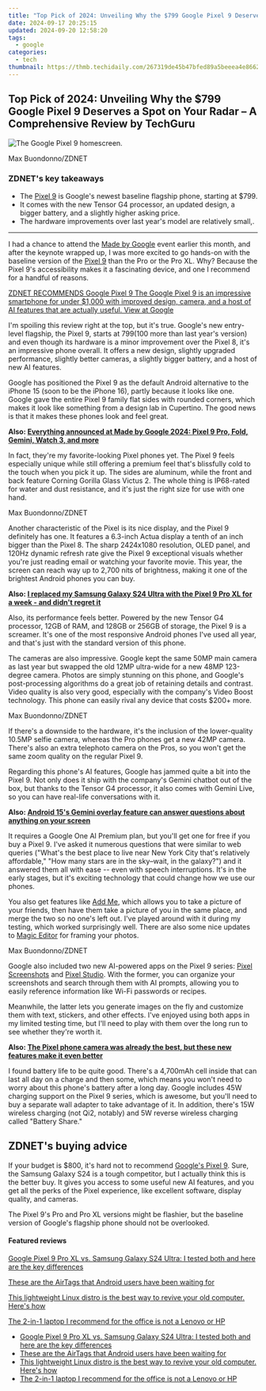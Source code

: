 ```yaml
---
title: "Top Pick of 2024: Unveiling Why the $799 Google Pixel 9 Deserves a Spot on Your Radar – A Comprehensive Review by TechGuru"
date: 2024-09-17 20:25:15
updated: 2024-09-20 12:58:20
tags:
  - google
categories:
  - tech
thumbnail: https://thmb.techidaily.com/267319de45b47bfed89a5beeea4e8662c6ef68d4fb035ab41968a0873cebbd66.jpg
---
```


## Top Pick of 2024: Unveiling Why the $799 Google Pixel 9 Deserves a Spot on Your Radar – A Comprehensive Review by TechGuru

![The Google Pixel 9 homescreen.](https://www.zdnet.com/a/img/resize/2b1ea27335bc6988238f252146550d508f49d5b1/2024/08/21/bdf278af-b1d3-4947-8327-ab640ee6d7a5/google-pixel-9-zdnet-2.jpg?auto=webp&width=1280)

Max Buondonno/ZDNET

### ZDNET's key takeaways

* The [Pixel 9](https://www.anrdoezrs.net/links/9041660/type/dlg/sid/zd-%5F%5FCOM%5FCLICK%5FID%5F%5F-dtp/https://store.google.com/config/pixel%5F9) is Google's newest baseline flagship phone, starting at $799\.
* It comes with the new Tensor G4 processor, an updated design, a bigger battery, and a slightly higher asking price.
* The hardware improvements over last year's model are relatively small,.

---

I had a chance to attend the [Made by Google](https://www.zdnet.com/article/everything-announced-at-made-by-google-2024-pixel-9-pro-fold-gemini-watch-3-and-more/) event earlier this month, and after the keynote wrapped up, I was more excited to go hands-on with the baseline version of the [Pixel 9](https://www.anrdoezrs.net/links/9041660/type/dlg/sid/zd-%5F%5FCOM%5FCLICK%5FID%5F%5F-dtp/https://store.google.com/config/pixel%5F9) than the Pro or the Pro XL. Why? Because the Pixel 9's accessibility makes it a fascinating device, and one I recommend for a handful of reasons. 

[ZDNET RECOMMENDS Google Pixel 9 The Google Pixel 9 is an impressive smartphone for under $1,000 with improved design, camera, and a host of AI features that are actually useful. View at Google](https://www.anrdoezrs.net/links/9041660/type/dlg/sid/zd-%5F%5FCOM%5FCLICK%5FID%5F%5F-dtp/https://store.google.com/config/pixel%5F9?hl=en-US)

I'm spoiling this review right at the top, but it's true. Google's new entry-level flagship, the Pixel 9, starts at $799 ($100 more than last year's version) and even though its hardware is a minor improvement over the Pixel 8, it's an impressive phone overall. It offers a new design, slightly upgraded performance, slightly better cameras, a slightly bigger battery, and a host of new AI features.

Google has positioned the Pixel 9 as the default Android alternative to the iPhone 15 (soon to be the iPhone 16), partly because it looks like one. Google gave the entire Pixel 9 family flat sides with rounded corners, which makes it look like something from a design lab in Cupertino. The good news is that it makes these phones look and feel great. 

**Also: [Everything announced at Made by Google 2024: Pixel 9 Pro, Fold, Gemini, Watch 3, and more](https://www.zdnet.com/article/everything-announced-at-made-by-google-2024-pixel-9-pro-fold-gemini-watch-3-and-more/)**

In fact, they're my favorite-looking Pixel phones yet. The Pixel 9 feels especially unique while still offering a premium feel that's blissfully cold to the touch when you pick it up. The sides are aluminum, while the front and back feature Corning Gorilla Glass Victus 2\. The whole thing is IP68-rated for water and dust resistance, and it's just the right size for use with one hand. 

Max Buondonno/ZDNET

Another characteristic of the Pixel is its nice display, and the Pixel 9 definitely has one. It features a 6.3-inch Actua display a tenth of an inch bigger than the Pixel 8\. The sharp 2424x1080 resolution, OLED panel, and 120Hz dynamic refresh rate give the Pixel 9 exceptional visuals whether you're just reading email or watching your favorite movie. This year, the screen can reach way up to 2,700 nits of brightness, making it one of the brightest Android phones you can buy. 

**Also: [I replaced my Samsung Galaxy S24 Ultra with the Pixel 9 Pro XL for a week - and didn't regret it](https://www.zdnet.com/article/i-replaced-my-samsung-galaxy-s24-ultra-with-the-pixel-9-pro-xl-for-a-week-and-didnt-regret-it/)**

Also, its performance feels better. Powered by the new Tensor G4 processor, 12GB of RAM, and 128GB or 256GB of storage, the Pixel 9 is a screamer. It's one of the most responsive Android phones I've used all year, and that's just with the standard version of this phone.

The cameras are also impressive. Google kept the same 50MP main camera as last year but swapped the old 12MP ultra-wide for a new 48MP 123-degree camera. Photos are simply stunning on this phone, and Google's post-processing algorithms do a great job of retaining details and contrast. Video quality is also very good, especially with the company's Video Boost technology. This phone can easily rival any device that costs $200+ more.

Max Buondonno/ZDNET

If there's a downside to the hardware, it's the inclusion of the lower-quality 10.5MP selfie camera, whereas the Pro phones get a new 42MP camera. There's also an extra telephoto camera on the Pros, so you won't get the same zoom quality on the regular Pixel 9.

Regarding this phone's AI features, Google has jammed quite a bit into the Pixel 9\. Not only does it ship with the company's Gemini chatbot out of the box, but thanks to the Tensor G4 processor, it also comes with Gemini Live, so you can have real-life conversations with it. 

**Also: [Android 15's Gemini overlay feature can answer questions about anything on your screen](https://www.zdnet.com/article/android-15s-gemini-ai-assistant-can-answer-questions-about-anything-on-your-screen/)**

It requires a Google One AI Premium plan, but you'll get one for free if you buy a Pixel 9\. I've asked it numerous questions that were similar to web queries ("What's the best place to live near New York City that's relatively affordable," "How many stars are in the sky–wait, in the galaxy?") and it answered them all with ease -- even with speech interruptions. It's in the early stages, but it's exciting technology that could change how we use our phones.

You also get features like [Add Me](https://www.zdnet.com/article/the-google-pixel-9-pros-add-me-feature-is-an-ar-camera-tool-youll-actually-use/), which allows you to take a picture of your friends, then have them take a picture of you in the same place, and merge the two so no one's left out. I've played around with it during my testing, which worked surprisingly well. There are also some nice updates to [Magic Editor](https://www.zdnet.com/article/these-three-ai-features-sold-me-on-the-google-pixel-9-pro-and-theyre-very-clever/) for framing your photos.

Max Buondonno/ZDNET

Google also included two new AI-powered apps on the Pixel 9 series: [Pixel Screenshots](https://www.zdnet.com/article/i-tried-googles-pixel-screenshots-and-its-everything-id-want-an-ai-feature-to-be/) and [Pixel Studio](https://www.zdnet.com/article/google-pixel-9s-new-ai-photo-editing-features-can-fix-just-about-any-poorly-captured-image/). With the former, you can organize your screenshots and search through them with AI prompts, allowing you to easily reference information like Wi-Fi passwords or recipes. 

Meanwhile, the latter lets you generate images on the fly and customize them with text, stickers, and other effects. I've enjoyed using both apps in my limited testing time, but I'll need to play with them over the long run to see whether they're worth it.

**Also: [The Pixel phone camera was already the best, but these new features make it even better](https://www.zdnet.com/article/the-pixel-phone-camera-was-already-the-best-but-these-new-features-make-it-even-better/)**

I found battery life to be quite good. There's a 4,700mAh cell inside that can last all day on a charge and then some, which means you won't need to worry about this phone's battery after a long day. Google includes 45W charging support on the Pixel 9 series, which is awesome, but you'll need to buy a separate wall adapter to take advantage of it. In addition, there's 15W wireless charging (not Qi2, notably) and 5W reverse wireless charging called "Battery Share."

## ZDNET's buying advice

If your budget is $800, it's hard not to recommend [Google's Pixel 9](https://www.anrdoezrs.net/links/9041660/type/dlg/sid/zd-%5F%5FCOM%5FCLICK%5FID%5F%5F-dtp/https://store.google.com/config/pixel%5F9). Sure, the Samsung Galaxy S24 is a tough competitor, but I actually think this is the better buy. It gives you access to some useful new AI features, and you get all the perks of the Pixel experience, like excellent software, display quality, and cameras. 

The Pixel 9's Pro and Pro XL versions might be flashier, but the baseline version of Google's flagship phone should not be overlooked. 

#### Featured reviews

[Google Pixel 9 Pro XL vs. Samsung Galaxy S24 Ultra: I tested both and here are the key differences](https://www.zdnet.com/article/google-pixel-9-pro-xl-vs-samsung-galaxy-s24-ultra/ "Google Pixel 9 Pro XL vs. Samsung Galaxy S24 Ultra: I tested both and here are the key differences")

[These are the AirTags that Android users have been waiting for](https://www.zdnet.com/article/these-are-the-airtags-that-android-users-have-been-waiting-for/ "These are the AirTags that Android users have been waiting for")

[This lightweight Linux distro is the best way to revive your old computer. Here's how](https://www.zdnet.com/article/this-lightweight-linux-distro-is-the-best-way-to-revive-your-old-computer-heres-how/ "This lightweight Linux distro is the best way to revive your old computer. Here's how")

[The 2-in-1 laptop I recommend for the office is not a Lenovo or HP](https://www.zdnet.com/article/one-of-the-most-versatile-2-in-1-laptops-ive-tested-is-not-a-lenovo-or-hp/ "The 2-in-1 laptop I recommend for the office is not a Lenovo or HP")

* [Google Pixel 9 Pro XL vs. Samsung Galaxy S24 Ultra: I tested both and here are the key differences](https://www.zdnet.com/article/google-pixel-9-pro-xl-vs-samsung-galaxy-s24-ultra/ "Google Pixel 9 Pro XL vs. Samsung Galaxy S24 Ultra: I tested both and here are the key differences")
* [These are the AirTags that Android users have been waiting for](https://www.zdnet.com/article/these-are-the-airtags-that-android-users-have-been-waiting-for/ "These are the AirTags that Android users have been waiting for")
* [This lightweight Linux distro is the best way to revive your old computer. Here's how](https://www.zdnet.com/article/this-lightweight-linux-distro-is-the-best-way-to-revive-your-old-computer-heres-how/ "This lightweight Linux distro is the best way to revive your old computer. Here's how")
* [The 2-in-1 laptop I recommend for the office is not a Lenovo or HP](https://www.zdnet.com/article/one-of-the-most-versatile-2-in-1-laptops-ive-tested-is-not-a-lenovo-or-hp/ "The 2-in-1 laptop I recommend for the office is not a Lenovo or HP")

<ins class="adsbygoogle"
     style="display:block"
     data-ad-format="autorelaxed"
     data-ad-client="ca-pub-7571918770474297"
     data-ad-slot="1223367746"></ins>



<ins class="adsbygoogle"
     style="display:block"
     data-ad-client="ca-pub-7571918770474297"
     data-ad-slot="8358498916"
     data-ad-format="auto"
     data-full-width-responsive="true"></ins>
